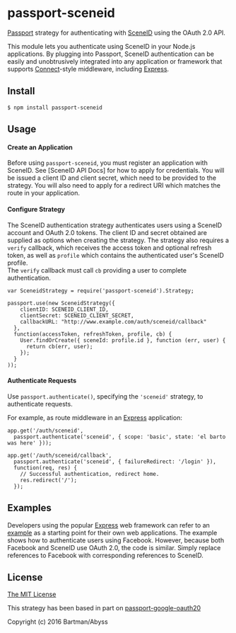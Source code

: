 # passport-sceneid

[Passport](http://passportjs.org/) strategy for authenticating with [SceneID](https://id.scene.org/)
using the OAuth 2.0 API.

This module lets you authenticate using SceneID in your Node.js applications.
By plugging into Passport, SceneID authentication can be easily and
unobtrusively integrated into any application or framework that supports
[Connect](http://www.senchalabs.org/connect/)-style middleware, including
[Express](http://expressjs.com/).

## Install

    $ npm install passport-sceneid

## Usage

#### Create an Application

Before using `passport-sceneid`, you must register an application with
SceneID. See [SceneID API Docs] for how to apply for credentials.
You will be issued a client ID and client secret, which need to be
provided to the strategy.  You will also need to apply for a redirect URI which
matches the route in your application.

#### Configure Strategy

The SceneID authentication strategy authenticates users using a SceneID account
and OAuth 2.0 tokens.  The client ID and secret obtained are supplied as options 
when creating the strategy.  The strategy also requires a `verify` callback, 
which receives the access token and optional refresh token, as well as `profile` 
which contains the authenticated user's SceneID profile.  
The `verify` callback must call `cb` providing a user to
complete authentication.

    var SceneidStrategy = require('passport-sceneid').Strategy;

    passport.use(new SceneidStrategy({
        clientID: SCENEID_CLIENT_ID,
        clientSecret: SCENEID_CLIENT_SECRET,
        callbackURL: "http://www.example.com/auth/sceneid/callback"
      },
      function(accessToken, refreshToken, profile, cb) {
        User.findOrCreate({ sceneId: profile.id }, function (err, user) {
          return cb(err, user);
        });
      }
    ));

#### Authenticate Requests

Use `passport.authenticate()`, specifying the `'sceneid'` strategy, to
authenticate requests.

For example, as route middleware in an [Express](http://expressjs.com/)
application:

    app.get('/auth/sceneid',
      passport.authenticate('sceneid', { scope: 'basic', state: 'el barto was here' }));

    app.get('/auth/sceneid/callback', 
      passport.authenticate('sceneid', { failureRedirect: '/login' }),
      function(req, res) {
        // Successful authentication, redirect home.
        res.redirect('/');
      });

## Examples

Developers using the popular [Express](http://expressjs.com/) web framework can
refer to an [example](https://github.com/passport/express-4.x-facebook-example)
as a starting point for their own web applications.  The example shows how to
authenticate users using Facebook.  However, because both Facebook and SceneID
use OAuth 2.0, the code is similar.  Simply replace references to Facebook with
corresponding references to SceneID.

## License

[The MIT License](http://opensource.org/licenses/MIT)

This strategy has been based in part on [passport-google-oauth20](https://github.com/jaredhanson/passport-google-oauth2)

Copyright (c) 2016 Bartman/Abyss
